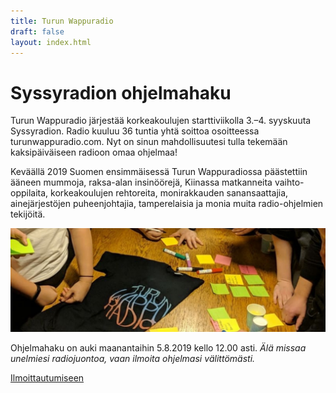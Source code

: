 ```yaml
---
title: Turun Wappuradio
draft: false
layout: index.html
---
```


# Syssyradion ohjelmahaku

Turun Wappuradio järjestää korkeakoulujen starttiviikolla 3.–4. syyskuuta Syssyradion. Radio kuuluu 36 tuntia yhtä soittoa osoitteessa turunwappuradio.com. Nyt on sinun mahdollisuutesi tulla tekemään kaksipäiväiseen radioon omaa ohjelmaa!

Keväällä 2019 Suomen ensimmäisessä Turun Wappuradiossa päästettiin ääneen mummoja, raksa-alan insinöörejä, Kiinassa matkanneita vaihto-oppilaita, korkeakoulujen rehtoreita, monirakkauden sanansaattajia, ainejärjestöjen puheenjohtajia, tamperelaisia ja monia muita radio-ohjelmien tekijöitä.

<div class="ImageContainer">
<img alt="ideointi" src="/wapuradio.jpg" />
</div>

Ohjelmahaku on auki maanantaihin 5.8.2019 kello 12.00 asti. *Älä missaa unelmiesi radiojuontoa, vaan ilmoita ohjelmasi välittömästi.*

<div class="ButtonContainer">
  <a target="_blank" href="https://docs.google.com/forms/d/e/1FAIpQLSc5XdDJf7j7OBb_H0xKfowXwvpQWfj4x2LsJ5Dbbp8wJWNQ6w/viewform?usp=sf_link">Ilmoittautumiseen</a>
</div>